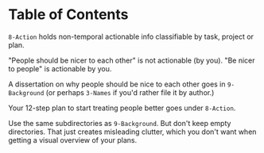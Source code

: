 
# Table of Contents



`8-Action` holds non-temporal actionable info classifiable by task, project or plan.

"People should be nicer to each other" is not actionable (by you).  "Be nicer to people" is actionable by you.

A dissertation on why people should be nice to each other goes in `9-Background` (or perhaps `3-Names` if you'd rather file it by author.)

Your 12-step plan to start treating people better goes under `8-Action`.

Use the same subdirectories as `9-Background`.  But don't keep empty directories.  That just creates misleading clutter, which you don't want when getting a visual overview of your plans.


